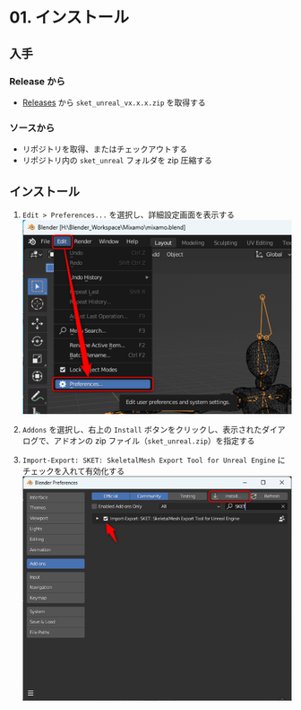 # 01. インストール

## 入手

### Release から

- [Releases](https://github.com/t-sumisaki/SKET/Releases) から `sket_unreal_vx.x.x.zip` を取得する

### ソースから

- リポジトリを取得、またはチェックアウトする
- リポジトリ内の `sket_unreal` フォルダを zip 圧縮する

## インストール

1. `Edit > Preferences...` を選択し、詳細設定画面を表示する  
   ![Alt text](images/fig_01_1.png)

2. `Addons` を選択し、右上の `Install` ボタンをクリックし、表示されたダイアログで、アドオンの zip ファイル（`sket_unreal.zip`）を指定する
3. `Import-Export: SKET: SkeletalMesh Export Tool for Unreal Engine` にチェックを入れて有効化する  
   ![Alt text](images/fig_01_2.png)
